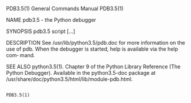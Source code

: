 PDB3.5(1)                                                     General Commands Manual                                                    PDB3.5(1)

NAME
       pdb3.5 - the Python debugger

SYNOPSIS
       pdb3.5 script [...]

DESCRIPTION
       See  /usr/lib/python3.5/pdb.doc  for more information on the use of pdb.  When the debugger is started, help is available via the help com‐
       mand.

SEE ALSO
       python3.5(1).  Chapter  9  of  the  Python  Library  Reference  (The  Python  Debugger).  Available  in  the   python3.5-doc   package   at
       /usr/share/doc/python3.5/html/lib/module-pdb.html.

                                                                                                                                         PDB3.5(1)
